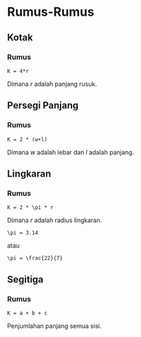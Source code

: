 # Rumus-Rumus

## Kotak
### Rumus

```Katex
K = 4*r
```

Dimana *r* adalah panjang rusuk.

## Persegi Panjang
### Rumus

```Katex
K = 2 * (w+l)
```

Dimana *w* adalah lebar dan *l* adalah panjang.

## Lingkaran
### Rumus

```Katex
K = 2 * \pi * r
```

Dimana *r* adalah radius lingkaran.
```Katex 
\pi = 3.14
```

atau

```Katex
\pi = \frac{22}{7}
```

## Segitiga
### Rumus

```Katex
K = a + b + c
```

Penjumlahan panjang semua sisi.